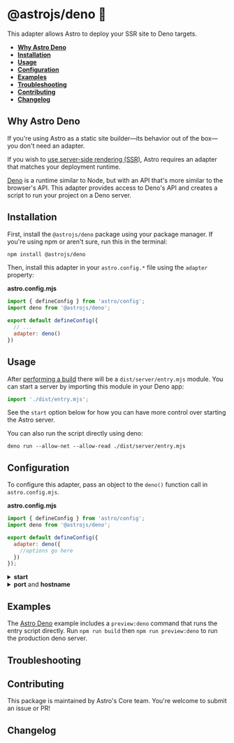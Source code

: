 # @astrojs/deno 🦖

This adapter allows Astro to deploy your SSR site to Deno targets.

- <strong>[Why Astro Deno](#why-astro-deno)</strong>
- <strong>[Installation](#installation)</strong>
- <strong>[Usage](#usage)</strong>
- <strong>[Configuration](#configuration)</strong>
- <strong>[Examples](#examples)</strong>
- <strong>[Troubleshooting](#troubleshooting)</strong>
- <strong>[Contributing](#contributing)</strong>
- <strong>[Changelog](#changelog)</strong>


## Why Astro Deno

If you're using Astro as a static site builder—its behavior out of the box—you don't need an adapter.

If you wish to [use server-side rendering (SSR)](https://docs.astro.build/en/guides/server-side-rendering/), Astro requires an adapter that matches your deployment runtime.

[Deno](https://deno.land/) is a runtime similar to Node, but with an API that's more similar to the browser's API. This adapter provides access to Deno's API and creates a script to run your project on a Deno server.

## Installation

First, install the `@astrojs/deno` package using your package manager. If you're using npm or aren't sure, run this in the terminal:
```sh
npm install @astrojs/deno
```

Then, install this adapter in your `astro.config.*` file using the `adapter` property:

__astro.config.mjs__

```js
import { defineConfig } from 'astro/config';
import deno from '@astrojs/deno';

export default defineConfig({
  // ...
  adapter: deno()
})
```
  
## Usage

After [performing a build](https://docs.astro.build/en/guides/deploy/#building-the-app) there will be a `dist/server/entry.mjs` module. You can start a server by importing this module in your Deno app:

```js
import './dist/entry.mjs';
```

See the `start` option below for how you can have more control over starting the Astro server.

You can also run the script directly using deno:
```
deno run --allow-net --allow-read ./dist/server/entry.mjs
```


## Configuration

To configure this adapter, pass an object to the `deno()` function call in `astro.config.mjs`.

__astro.config.mjs__
```js
import { defineConfig } from 'astro/config';
import deno from '@astrojs/deno';

export default defineConfig({
  adapter: deno({
    //options go here
  })
});
```

<details>
  <summary><strong>start</strong></summary>
  
  <br/>

  This adapter automatically starts a server when it is imported. You can turn this off with the `start` option:

  ```js
  import { defineConfig } from 'astro/config';
  import deno from '@astrojs/deno';

  export default defineConfig({
    adapter: deno({
      start: false
    })
  });
  ```

  If you disable this, you need to write your own Deno web server. Imports and call `handle` from the generated entry script to render requests:

  ```ts
  import { serve } from "https://deno.land/std@0.132.0/http/server.ts";
  import { handle } from './dist/entry.mjs';

  serve((req: Request) => {
    // Check the request, maybe do static file handling here.

    return handle(req);
  });
  ```
</details>

<details>
  <summary><strong>port</strong> and <strong>hostname</strong></summary>
  
  <br/>

  You can set the port (default: `8085`) and hostname (default: `0.0.0.0`) for the deno server to use. If `start` is false, this has no effect; your own server must configure the port and hostname.

  ```js
  import { defineConfig } from 'astro/config';
  import deno from '@astrojs/deno';

  export default defineConfig({
    adapter: deno({
      port: 8081,
      hostname: 'myhost'
    })
  });
```
</details>

## Examples

The [Astro Deno](https://github.com/withastro/astro/tree/main/examples/deno) example includes a `preview:deno` command that runs the entry script directly. Run `npm run build` then `npm run preview:deno` to run the production deno server.

## Troubleshooting

## Contributing

This package is maintained by Astro's Core team. You're welcome to submit an issue or PR!

## Changelog

[astro-integration]: https://docs.astro.build/en/guides/integrations-guide/
